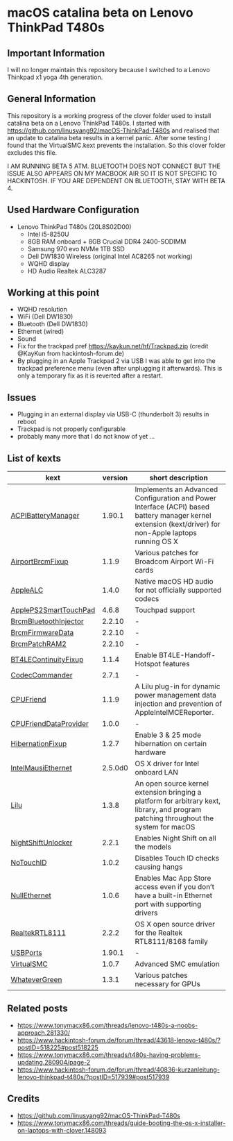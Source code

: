 # macOS catalina beta on Lenovo ThinkPad T480s

## Important Information

I will no longer maintain this repository because I switched to a Lenovo Thinkpad x1 yoga 4th generation.

## General Information

This repository is a working progress of the clover folder used to install catalina beta on a Lenovo ThinkPad T480s.
I started with https://github.com/linusyang92/macOS-ThinkPad-T480s and realised that an update to catalina beta results in a kernel panic. After some testing I found that the VirtualSMC.kext prevents the installation. So this clover folder excludes this file.

I AM RUNNING BETA 5 ATM. BLUETOOTH DOES NOT CONNECT BUT THE ISSUE ALSO APPEARS ON MY MACBOOK AIR SO IT IS NOT SPECIFIC TO HACKINTOSH. IF YOU ARE DEPENDENT ON BLUETOOTH, STAY WITH BETA 4.

## Used Hardware Configuration

- Lenovo ThinkPad T480s (20L8S02D00)
  - Intel i5-8250U
  - 8GB RAM onboard + 8GB Crucial DDR4 2400-SODIMM
  - Samsung 970 evo NVMe 1TB SSD
  - Dell DW1830 Wireless (original Intel AC8265 not working)
  - WQHD display
  - HD Audio Realtek ALC3287

## Working at this point

- WQHD resolution
- WiFi (Dell DW1830)
- Bluetooth (Dell DW1830)
- Ethernet (wired)
- Sound
- Fix for the trackpad pref https://kaykun.net/hf/Trackpad.zip (credit @KayKun from hackintosh-forum.de)
- By plugging in an Apple Trackpad 2 via USB I was able to get into the trackpad preference menu (even after unplugging it afterwards). This is only a temporary fix as it is reverted after a restart.

## Issues

- Plugging in an external display via USB-C (thunderbolt 3) results in reboot
- Trackpad is not properly configurable
- probably many more that I do not know of yet ...

## List of kexts
| kext  | version | short description |
| ------------- | ------------- | ------------- |
| [ACPIBatteryManager](https://github.com/linusyang92/macOS-ThinkPad-T480s) | 1.90.1 | Implements an Advanced Configuration and Power Interface (ACPI) based battery manager kernel extension (kext/driver) for non-Apple laptops running OS X |
| [AirportBrcmFixup](https://github.com/acidanthera/AirportBrcmFixup) | 1.1.9 | Various patches for Broadcom Airport Wi-Fi cards |
| [AppleALC](https://github.com/acidanthera/AppleALC) | 1.4.0 | Native macOS HD audio for not officially supported codecs |
| [ApplePS2SmartTouchPad](https://github.com/linusyang92/macOS-ThinkPad-T480s) | 4.6.8 | Touchpad support |
| [BrcmBluetoothInjector](https://github.com/RehabMan/OS-X-BrcmPatchRAM) | 2.2.10 | - |
| [BrcmFirmwareData](https://github.com/RehabMan/OS-X-BrcmPatchRAM) | 2.2.10 | - |
| [BrcmPatchRAM2](https://github.com/RehabMan/OS-X-BrcmPatchRAM) | 2.2.10 | - |
| [BT4LEContinuityFixup](https://github.com/acidanthera/BT4LEContinuityFixup) | 1.1.4 | Enable BT4LE-Handoff-Hotspot features |
| [CodecCommander](https://bitbucket.org/RehabMan/os-x-eapd-codec-commander/src/master/) | 2.7.1 | - |
| [CPUFriend](https://github.com/acidanthera/CPUFriend) | 1.1.9 | A Lilu plug-in for dynamic power management data injection and prevention of AppleIntelMCEReporter. |
| [CPUFriendDataProvider](https://github.com/acidanthera/CPUFriend) | 1.0.0 | - |
| [HibernationFixup](https://github.com/acidanthera/HibernationFixup) | 1.2.7 | Enable 3 & 25 mode hibernation on certain hardware |
| [IntelMausiEthernet](https://github.com/Mieze/IntelMausiEthernet) | 2.5.0d0 | OS X driver for Intel onboard LAN |
| [Lilu](https://github.com/acidanthera/Lilu/releases) | 1.3.8 | An open source kernel extension bringing a platform for arbitrary kext, library, and program patching throughout the system for macOS |
| [NightShiftUnlocker]( https://github.com/Austere-J/NightShiftUnlocker) | 2.2.1 | Enables Night Shift on all the models |
| [NoTouchID]( https://github.com/al3xtjames/NoTouchID) | 1.0.2 | Disables Touch ID checks causing hangs |
| [NullEthernet](https://github.com/RehabMan/OS-X-Null-Ethernet) | 1.0.6 | Enables Mac App Store access even if you don’t have a built-in Ethernet port with supporting drivers |
| [RealtekRTL8111](https://github.com/Mieze/RTL8111_driver_for_OS_X) | 2.2.2 | OS X open source driver for the Realtek RTL8111/8168 family |
| [USBPorts]( https://github.com/linusyang92/macOS-ThinkPad-T480s) | 1.90.1 | - |
| [VirtualSMC]( https://github.com/acidanthera/VirtualSMC/releases) | 1.0.7 | Advanced SMC emulation |
| [WhateverGreen]( https://github.com/acidanthera/WhateverGreen/releases) | 1.3.1 | Various patches necessary for GPUs |

## Related posts
- https://www.tonymacx86.com/threads/lenovo-t480s-a-noobs-approach.281330/
- https://www.hackintosh-forum.de/forum/thread/43618-lenovo-t480s/?postID=518225#post518225
- https://www.tonymacx86.com/threads/t480s-having-problems-updating.280904/page-2
- https://www.hackintosh-forum.de/forum/thread/40836-kurzanleitung-lenovo-thinkpad-t480s/?postID=517939#post517939

## Credits
- https://github.com/linusyang92/macOS-ThinkPad-T480s
- https://www.tonymacx86.com/threads/guide-booting-the-os-x-installer-on-laptops-with-clover.148093
